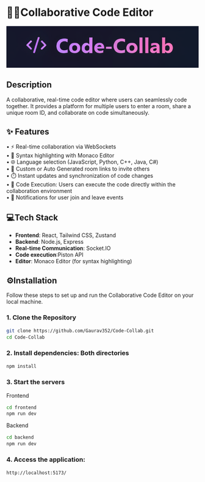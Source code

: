 # 🧑‍💻Collaborative Code Editor
![Logo](./frontend/public/Code-Collab.png)
## Description

A collaborative, real-time code editor where users can seamlessly code together. It provides a platform for multiple users to enter a room, share a unique room ID, and collaborate on code simultaneously.

## ✨ Features
• ⚡ Real-time collaboration via WebSockets  
• 🎨 Syntax highlighting with Monaco Editor  
• 🌐 Language selection (JavaScript, Python, C++, Java, C#)  
• 🔗 Custom or Auto Generated room links to invite others  
• ⏱️ Instant updates and synchronization of code changes   
• 🚀 Code Execution: Users can execute the code directly within    the collaboration environment  
• 📣 Notifications for user join and leave events  

 
## 💻Tech Stack
- **Frontend**: React, Tailwind CSS, Zustand 
- **Backend**: Node.js, Express  
- **Real-time Communication**: Socket.IO
- **Code execution**:Piston API
- **Editor**: Monaco Editor (for syntax highlighting)  


## ⚙️Installation

Follow these steps to set up and run the Collaborative Code Editor on your local machine.


### 1. Clone the Repository

```bash
git clone https://github.com/Gaurav352/Code-Collab.git
cd Code-Collab
```
### 2. Install dependencies: Both directories

```bash
npm install
```
### 3. Start the servers 
Frontend
```bash
cd frontend
npm run dev
```
Backend
```bash
cd backend
npm run dev
```

### 4. Access the application:
```bash
http://localhost:5173/
```




   
